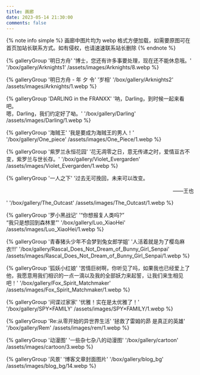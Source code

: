 ```yaml
---
title: 画廊
date: 2023-05-14 21:30:00
comments: false
---
```


{% note info simple %} 画廊中图片均为 webp 格式方便加载，如需要原图可在首页加站长联系方式。如有侵权，也请速速联系站长删除 {% endnote %}

<div class="gallery-group-main">
{% galleryGroup '明日方舟' '博士，您还有许多事要处理，现在还不能休息哦。' '/box/gallery/Arknights1' /assets/images/Arknights/8.webp %}

{% galleryGroup '明日方舟 - 年 夕 令' '岁相' '/box/gallery/Arknights2' /assets/images/Arknights/1.webp %}

{% galleryGroup 'DARLING in the FRANXX' '呐，Darling，到时候一起来看吧。<br/>嗯，Darling，我们约定好了呦。' '/box/gallery/Darling' /assets/images/Darling/1.webp %}

{% galleryGroup '海贼王' '我是要成为海贼王的男人！' '/box/gallery/One_piece' /assets/images/One_Piece/1.webp %}

{% galleryGroup '紫罗兰永恒花园' '花无凋零之日，意无传递之时，爱情亘古不变，紫罗兰与世长存。' '/box/gallery/Violet_Evergarden' /assets/images/Violet_Evergarden/1.webp %}

{% galleryGroup '一人之下' '过去无可挽回，未来可以改变。<p style="text-align:right !important">——王也</p>' '/box/gallery/The_Outcast' /assets/images/The_Outcast/1.webp %}

{% galleryGroup '罗小黑战记' '“你想报复人类吗?”<br/>“我只是想回到森林里”' '/box/gallery/Luo_XiaoHei' /assets/images/Luo_XiaoHei/1.webp %}

{% galleryGroup '青春猪头少年不会梦到兔女郎学姐' '人活着就是为了樱岛麻衣!!!' '/box/gallery/Rascal_Does_Not_Dream_of_Bunny_Girl_Senpai' /assets/images/Rascal_Does_Not_Dream_of_Bunny_Girl_Senpai/1.webp %}

{% galleryGroup '狐妖小红娘' '苦情巨树啊，你听见了吗，如果我也已经爱上了他，我愿意用我们相识的一点一滴以及我的全部妖力来起誓，让我们来生相见吧！' '/box/gallery/Fox_Spirit_Matchmaker' /assets/images/Fox_Spirit_Matchmaker/1.webp %}

{% galleryGroup '间谍过家家' '优雅！实在是太优雅了！' '/box/gallery/SPY×FAMILY' /assets/images/SPY×FAMILY/1.webp %}

{% galleryGroup 'Re:从零开始的异世界生活' '拯救了雷姆的昴 是真正的英雄' '/box/gallery/Rem' /assets/images/rem/1.webp %}

{% galleryGroup '动漫图' '一些杂七杂八的动漫图' '/box/gallery/cartoon' /assets/images/cartoon/3.webp %}

{% galleryGroup '风景' '博客文章封面图片' '/box/gallery/blog_bg' /assets/images/blog_bg/14.webp %}
</div>
